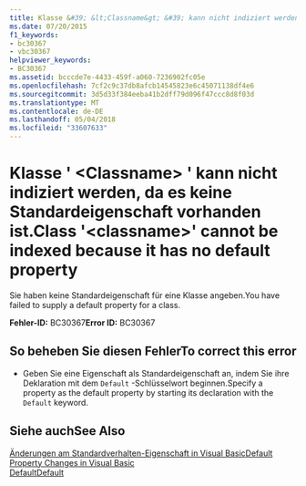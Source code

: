 ```yaml
---
title: Klasse &#39; &lt;Classname&gt; &#39; kann nicht indiziert werden, da es keine Standardeigenschaft vorhanden ist.
ms.date: 07/20/2015
f1_keywords:
- bc30367
- vbc30367
helpviewer_keywords:
- BC30367
ms.assetid: bcccde7e-4433-459f-a060-7236902fc05e
ms.openlocfilehash: 7cf2c9c37db8afcb14545823e6c45071138df4e6
ms.sourcegitcommit: 3d5d33f384eeba41b2dff79d096f47ccc8d8f03d
ms.translationtype: MT
ms.contentlocale: de-DE
ms.lasthandoff: 05/04/2018
ms.locfileid: "33607633"
---
```

# <a name="class-39ltclassnamegt39-cannot-be-indexed-because-it-has-no-default-property"></a><span data-ttu-id="22413-102">Klasse &#39; &lt;Classname&gt; &#39; kann nicht indiziert werden, da es keine Standardeigenschaft vorhanden ist.</span><span class="sxs-lookup"><span data-stu-id="22413-102">Class &#39;&lt;classname&gt;&#39; cannot be indexed because it has no default property</span></span>
<span data-ttu-id="22413-103">Sie haben keine Standardeigenschaft für eine Klasse angeben.</span><span class="sxs-lookup"><span data-stu-id="22413-103">You have failed to supply a default property for a class.</span></span>  
  
 <span data-ttu-id="22413-104">**Fehler-ID:** BC30367</span><span class="sxs-lookup"><span data-stu-id="22413-104">**Error ID:** BC30367</span></span>  
  
## <a name="to-correct-this-error"></a><span data-ttu-id="22413-105">So beheben Sie diesen Fehler</span><span class="sxs-lookup"><span data-stu-id="22413-105">To correct this error</span></span>  
  
-   <span data-ttu-id="22413-106">Geben Sie eine Eigenschaft als Standardeigenschaft an, indem Sie ihre Deklaration mit dem `Default` -Schlüsselwort beginnen.</span><span class="sxs-lookup"><span data-stu-id="22413-106">Specify a property as the default property by starting its declaration with the `Default` keyword.</span></span>  
  
## <a name="see-also"></a><span data-ttu-id="22413-107">Siehe auch</span><span class="sxs-lookup"><span data-stu-id="22413-107">See Also</span></span>  
 [<span data-ttu-id="22413-108">Änderungen am Standardverhalten-Eigenschaft in Visual Basic</span><span class="sxs-lookup"><span data-stu-id="22413-108">Default Property Changes in Visual Basic</span></span>](http://msdn.microsoft.com/library/9b8cfad7-40ac-4b83-affb-1ff781755a4c)  
 [<span data-ttu-id="22413-109">Default</span><span class="sxs-lookup"><span data-stu-id="22413-109">Default</span></span>](../../visual-basic/language-reference/modifiers/default.md)
